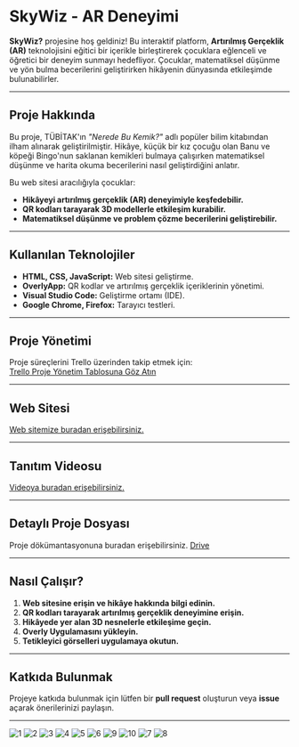 # **SkyWiz - AR Deneyimi**

**SkyWiz?** projesine hoş geldiniz! Bu interaktif platform, **Artırılmış Gerçeklik (AR)** teknolojisini eğitici bir içerikle birleştirerek çocuklara eğlenceli ve öğretici bir deneyim sunmayı hedefliyor. Çocuklar, matematiksel düşünme ve yön bulma becerilerini geliştirirken hikâyenin dünyasında etkileşimde bulunabilirler.

---

## **Proje Hakkında**

Bu proje, TÜBİTAK'ın *"Nerede Bu Kemik?"* adlı popüler bilim kitabından ilham alınarak geliştirilmiştir. Hikâye, küçük bir kız çocuğu olan Banu ve köpeği Bingo'nun saklanan kemikleri bulmaya çalışırken matematiksel düşünme ve harita okuma becerilerini nasıl geliştirdiğini anlatır.

Bu web sitesi aracılığıyla çocuklar:  
- **Hikâyeyi artırılmış gerçeklik (AR) deneyimiyle keşfedebilir.**  
- **QR kodları tarayarak 3D modellerle etkileşim kurabilir.**  
- **Matematiksel düşünme ve problem çözme becerilerini geliştirebilir.**

---

## **Kullanılan Teknolojiler**

- **HTML, CSS, JavaScript:** Web sitesi geliştirme.  
- **OverlyApp:** QR kodlar ve artırılmış gerçeklik içeriklerinin yönetimi.    
- **Visual Studio Code:** Geliştirme ortamı (IDE).  
- **Google Chrome, Firefox:** Tarayıcı testleri.  

---

## **Proje Yönetimi**

Proje süreçlerini Trello üzerinden takip etmek için:  
[Trello Proje Yönetim Tablosuna Göz Atın](https://trello.com/b/qojkksG9/skywiz-app)

---
## **Web Sitesi**

[Web sitemize buradan erişebilirsiniz.](https://yakupyhya.github.io/SkyWiz2/)

---
## **Tanıtım Videosu**

[Videoya buradan erişebilirsiniz.](https://www.youtube.com/watch?v=BkbTmQgOLCY)

---

## **Detaylı Proje Dosyası**

Proje dökümantasyonuna buradan erişebilirsiniz. [Drive](https://drive.google.com/drive/folders/1A_5K8lAQxA1she4kpBN77TBL0So6yXv2)

---



## **Nasıl Çalışır?**

1. **Web sitesine erişin ve hikâye hakkında bilgi edinin.**  
2. **QR kodları tarayarak artırılmış gerçeklik deneyimine erişin.**  
3. **Hikâyede yer alan 3D nesnelerle etkileşime geçin.**
4. **Overly Uygulamasını yükleyin.**
5. **Tetikleyici görselleri uygulamaya okutun.**

---

## **Katkıda Bulunmak**

Projeye katkıda bulunmak için lütfen bir **pull request** oluşturun veya **issue** açarak önerilerinizi paylaşın.

---

![1](https://github.com/user-attachments/assets/2ce08b60-9a48-40f3-b343-7000c7b1609b)
![2](https://github.com/user-attachments/assets/3c92ca13-1788-4ec0-aedb-c4a3fec41889)
![3](https://github.com/user-attachments/assets/a5f312a6-2995-4c56-bf0f-8544b87a65d1)
![4](https://github.com/user-attachments/assets/69005748-c146-4772-8657-36a44cc4d2c5)
![5](https://github.com/user-attachments/assets/e07ce673-77ff-423e-8a0c-925dfa0bbc24)
![6](https://github.com/user-attachments/assets/85941f9b-3241-49f8-b69f-0f53e2ba3b30)
![9](https://github.com/user-attachments/assets/a81288db-51d9-4250-b811-10511b1e7e42)
![10](https://github.com/user-attachments/assets/ca81dc0b-6b16-4c49-ac4f-0aa2fe466915)
![7](https://github.com/user-attachments/assets/31bfcb1e-8416-4725-839f-2f1d8dcefbdb)
![8](https://github.com/user-attachments/assets/83b8e7cf-82c9-4673-9baa-127f1b5d8de5)



